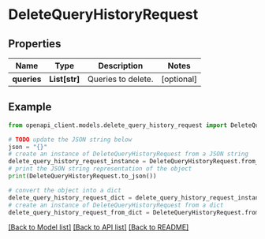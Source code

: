 # DeleteQueryHistoryRequest


## Properties

Name | Type | Description | Notes
------------ | ------------- | ------------- | -------------
**queries** | **List[str]** | Queries to delete. | [optional] 

## Example

```python
from openapi_client.models.delete_query_history_request import DeleteQueryHistoryRequest

# TODO update the JSON string below
json = "{}"
# create an instance of DeleteQueryHistoryRequest from a JSON string
delete_query_history_request_instance = DeleteQueryHistoryRequest.from_json(json)
# print the JSON string representation of the object
print(DeleteQueryHistoryRequest.to_json())

# convert the object into a dict
delete_query_history_request_dict = delete_query_history_request_instance.to_dict()
# create an instance of DeleteQueryHistoryRequest from a dict
delete_query_history_request_from_dict = DeleteQueryHistoryRequest.from_dict(delete_query_history_request_dict)
```
[[Back to Model list]](../README.md#documentation-for-models) [[Back to API list]](../README.md#documentation-for-api-endpoints) [[Back to README]](../README.md)


